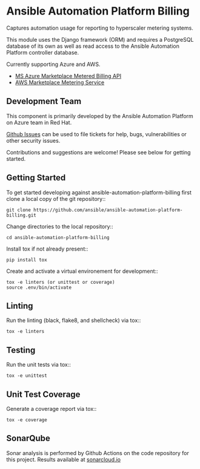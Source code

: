 Ansible Automation Platform Billing
===================================
Captures automation usage for reporting to hyperscaler metering systems.

This module uses the Django framework (ORM) and requires a PostgreSQL database
of its own as well as read access to the Ansible Automation Platform controller database.

Currently supporting Azure and AWS.
  - [MS Azure Marketplace Metered Billing API](https://docs.microsoft.com/en-us/azure/marketplace/marketplace-metering-service-apis)
  - [AWS Marketplace Metering Service](https://docs.aws.amazon.com/marketplacemetering/latest/APIReference/Welcome.html)


Development Team
----------------

This component is primarily developed by the Ansible Automation Platform on Azure team in Red Hat.

[Github Issues](https://github.com/ansible/ansible-automation-platform-billing/issues) can be used to file tickets for help, bugs, vulnerabilities or other security issues.

Contributions and suggestions are welcome!  Please see below for getting started.


Getting Started
---------------

To get started developing against ansible-automation-platform-billing first clone a local copy of the git repository::

    git clone https://github.com/ansible/ansible-automation-platform-billing.git


Change directories to the local repository::

    cd ansible-automation-platform-billing


Install tox if not already present::
    
    pip install tox


Create and activate a virtual environement for development::

    tox -e linters (or unittest or coverage)
    source .env/bin/activate


Linting
-------

Run the linting (black, flake8, and shellcheck) via tox::

    tox -e linters


Testing
-------

Run the unit tests via tox::

    tox -e unittest


Unit Test Coverage
------------------

Generate a coverage report via tox::

    tox -e coverage


SonarQube
---------

Sonar analysis is performed by Github Actions on the code repository
for this project.
Results available at [sonarcloud.io](https://sonarcloud.io/project/overview?id=ansible_ansible-automation-platform-azure-billing)
